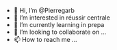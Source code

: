 - 👋 Hi, I’m @Pierregarb
- 👀 I’m interested in réussir centrale
- 🌱 I’m currently learning in prepa
- 💞️ I’m looking to collaborate on ...
- 📫 How to reach me ...

<!---
Pierregarb/Pierregarb is a ✨ special ✨ repository because its `README.md` (this file) appears on your GitHub profile.
You can click the Preview link to take a look at your changes.
--->
